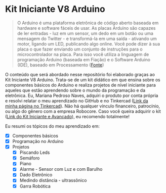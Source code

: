 # Kit Iniciante V8 Arduino

> O Arduino é uma plataforma eletrônica de código aberto baseada em hardware e software fáceis de usar.
> As placas Arduino são capazes de ler entradas - luz em um sensor, um dedo em um botão ou uma mensagem do Twitter - e transformá-la em uma saída - ativando um motor,
> ligando um LED, publicando algo online. Você pode dizer à sua placa o que fazer enviando um conjunto de instruções para o microcontrolador na placa.
>  Para isso você utiliza a linguagem de programação Arduino (baseada em Fiação) e o Software Arduino (IDE), baseado em Processamento ([Fonte](https://www.arduino.cc/en/Guide/Introduction))

O conteúdo que será abordado nesse repositório foi elaborado graças ao Kit Iniciante V8 Arduino. Trata-se de um kit didático em que ensina sobre os componentes básicos
do Arduino e realiza projetos de nível iniciante para aqueles que estão aprendendo sobre o mundo da programação e da eletrônica. Eu, Mariana Pedroso Naves, adquiri o produto
por conta própria e resolvi relatar o meu aprendizado no GitHub e no Tinkercad ([Link da minha página no Tinkercad](https://www.arduino.cc/en/Guide/Introduction)). 
Não há qualquer vínculo financeiro, patrocínio, ou algo do gênero com a empresa Robocore. Caso você queira adquirir o kit ([Link do Kit Iniciante e Avançado](https://www.robocore.net/kit-arduino/arduino-master-kit)), eu recomendo totalmente!

Eu resumi os tópicos do meu aprendizado em:
- [x] Componentes básicos
- [x] Programação no Arduino
- [x] Projetos
  - [x] Piscando Leds
  - [x] Semáforo
  - [x] Piano
  - [x] Alarme - Sensor com Luz e com Barulho
  - [x] Dado Eletrônico
  - [x] Medindo distância - ultrassônico
  - [x] Garra Robótica
